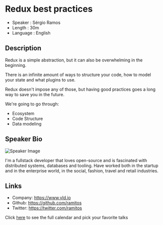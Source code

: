 Redux best practices
========================

* Speaker   : Sérgio Ramos
* Length    : 30m
* Language  : English

Description
-----------

Redux is a simple abstraction, but it can also be overwhelming in the beginning.

There is an infinite amount of ways to structure your code, how to model your state and what plugins to use.

Redux doesn't impose any of those, but having good practices goes a long way to save you in the future.

We're going to go through:

 - Ecosystem
 - Code Structure
 - Data modeling

Speaker Bio
-----------

![Speaker Image](https://avatars0.githubusercontent.com/u/501018?v=3&s=400)

I'm a fullstack developer that loves open-source and is fascinated with distributed systems, databases and tooling. Have worked both in the startup and in the enterprise world, in the social, fashion, travel and retail industries.

Links
-----

* Company: https://www.yld.io
* Github: https://github.com/ramitos
* Twitter: https://twitter.com/ramitos

Click [here][1] to see the full calendar and pick your favorite talks

[1]: https://pixels.camp/schedule/
